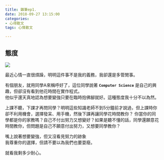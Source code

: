 ```yaml
---
title: 雜筆ep1.
date: 2018-09-27 13:15:00
categories:
- 心得散文
tags: 心情散文

---
```


## 態度

![](http://www.bootstrapping101.com/wp-content/uploads/2015/12/attitude-success-quote.jpg)

最近心情一直很煩躁，明明這件事不是我的義務，我卻還是多管閒事。

有個朋友，就用同學A來稱呼好了，這位同學說著 **`Computer Science`** 是自己的興趣，但卻沒有看到他花時間在實作程式。<br>
他似乎還天真地認為想要變強只要在臨時抱佛腳就好。這種態度我十分不以為然。

上課不聽，下課才再問同學？明明這些知識老師不到5分鐘前才說過，但上課時你卻不利用機會，選擇發呆、用手機，然後下課再讓同學花時間教你？
你當你的同學都是你的家教嗎？自己不付出努力又想變好？如果是聽不懂的話，同學還願意花時間教你，但問題是自己不願意付出努力，又想要同學教你？

嘴上說著想要變強，但又沒看見努力的跡象<br>
我尊重你的選擇，但請不要以為我們也要耍廢。

就看我剩多少耐心。